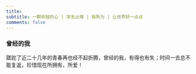 ```yaml
---
title: 
subtitle: 一颗年轻的心 | 学无止境 | 有所为 | 让世界好一点点
comments: false
---
```

<!-- 
### 语言:

- 英语
- 粤语
- 普通话

### 兴趣:

- 音乐
- 电影
- 足球，篮球
-->

### 曾经的我
  蹉跎了近二十几年的青春再也经不起折腾，曾经的我，有得也有失；时间一去总不能复返，珍惜现在所拥有，所爱！

<!--
To be honest, I'm having some trouble remembering right now, so why don't you just watch [my movie](http://en.wikipedia.org/wiki/The_Princess_Bride_%28film%29) and it will answer **all** your questions.
-->